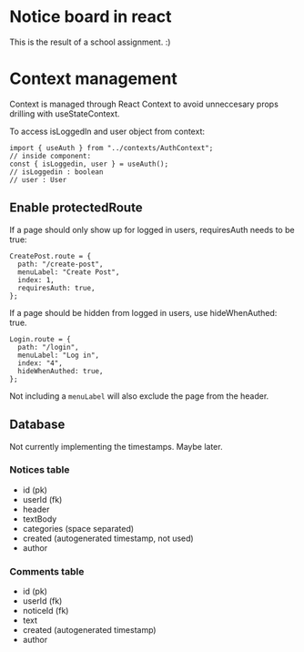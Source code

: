 # Notice board in react

This is the result of a school assignment. :)

# Context management

Context is managed through React Context to avoid unneccesary props drilling with useStateContext.

To access isLoggedIn and user object from context:

```tsx
import { useAuth } from "../contexts/AuthContext";
// inside component:
const { isLoggedin, user } = useAuth();
// isLoggedin : boolean
// user : User
```

## Enable protectedRoute

If a page should only show up for logged in users, requiresAuth needs to be true:

```tsx
CreatePost.route = {
  path: "/create-post",
  menuLabel: "Create Post",
  index: 1,
  requiresAuth: true,
};
```

If a page should be hidden from logged in users, use hideWhenAuthed: true.

```tsx
Login.route = {
  path: "/login",
  menuLabel: "Log in",
  index: "4",
  hideWhenAuthed: true,
};
```

Not including a `menuLabel` will also exclude the page from the header.

## Database

Not currently implementing the timestamps. Maybe later.

### Notices table

- id (pk)
- userId (fk)
- header
- textBody
- categories (space separated)
- created (autogenerated timestamp, not used)
- author

### Comments table

- id (pk)
- userId (fk)
- noticeId (fk)
- text
- created (autogenerated timestamp)
- author
